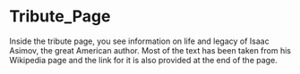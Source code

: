 # Tribute_Page

Inside the tribute page, you see information on life and legacy of Isaac Asimov, the great American author. Most of the text has been taken from his Wikipedia page and the link for it is also provided at the end of the page. 
